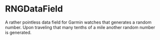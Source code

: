 # RNGDataField
A rather pointless data field for Garmin watches that generates a random number. Upon traveling that many tenths of a mile another random number is generated.
